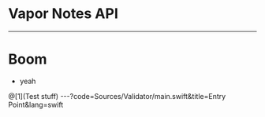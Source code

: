 # Vapor Notes API

---

# Boom

- yeah

@[1](Test stuff)
---?code=Sources/Validator/main.swift&title=Entry Point&lang=swift

